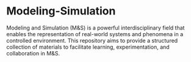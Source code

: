 # Modeling-Simulation
Modeling and Simulation (M&amp;S) is a powerful interdisciplinary field that enables the representation of real-world systems and phenomena in a controlled environment. This repository aims to provide a structured collection of materials to facilitate learning, experimentation, and collaboration in M&amp;S.
